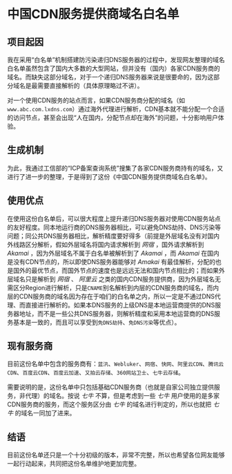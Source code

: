 # 中国CDN服务提供商域名白名单

项目起因
-----
我在采用“白名单”机制搭建防污染递归DNS服务器的过程中，发现网友整理的域名白名单虽然包含了国内大多数的大型网站，但并没有（国内）各家CDN服务商的域名。而缺失这部分域名，对于一个递归DNS服务器来说是很要命的，因为这部分域名是最需要直接解析的（具体原理略过不讲）。

对一个使用CDN服务的站点而言，如果CDN服务商分配的域名（如`www.abc.com.lxdns.com`）通过海外代理进行解析，CDN基本就不能分配一个合适的访问节点，甚至会出现“人在国内，分配节点却在海外”的问题，十分影响用户体验。

生成机制
-----
为此，我通过工信部的“ICP备案查询系统”搜集了各家CDN服务商持有的域名，又进行了进一步的整理，于是得到了这份《中国CDN服务提供商域名白名单》。

使用优点
-----
在使用这份白名单后，可以很大程度上提升递归DNS服务器对使用CDN服务站点的友好程度。同本地运行商的DNS服务器相比，可以避免DNS劫持、DNS污染等问题；同公共DNS服务器相比，解析精度要好得多（前提是外层域名没有对国内外线路区分解析，假如外层域名将国内请求解析到 _网宿_ ，国外请求解析到 _Akamai_ ，因为外层域名不属于白名单被解析到了 _Akamai_ ，而 _Akamai_ 在国内是没有CDN节点的，所以即使DNS服务器能够对 _Amakai_ 有最佳解析，分配的也是国外的最优节点，而国外节点的速度也是远远无法和国内节点相比的；而如果外层域名只是解析到 _网宿_ 、 _阿里云_ 之类的国内CDN服务提供商，因为外层域名无需区分Region进行解析，只是`CNAME`别名解析到内层的CDN服务商的域名，而内层的CDN服务商的域名因为存在于咱们的白名单之内，所以一定是不通过DNS代理、而直接进行解析的。如果本DNS服务的上级DNS是本地运营商提供的DNS服务器地址，而不是一些公共DNS服务器，则解析精度和采用本地运营商的DNS服务基本是一致的，而且可以享受到`免DNS劫持`、`免DNS污染`等优点）。

现有服务商
-----
目前这份名单中包含的服务商有：`蓝汛`、`Webluker`、`网宿`、`快网`、`阿里云CDN`、`腾讯云CDN`、`百度云CDN`、`百度云加速`、`又拍云存储`、`360网站卫士`、`七牛云存储`。

需要说明的是，这份名单中只包括基础CDN服务商（也就是自家公司独立提供服务，非代理）的域名。按说 _七牛_ 不算，但是考虑到一些 _七牛_ 用户使用的是多家CDN服务商的服务，而这个服务区分由 _七牛_ 的域名进行判定的，所以也就把 _七牛_ 的域名一同加了进来。

结语
-----
目前这份名单还只是一个十分初级的版本，非常不完整，所以也希望各位网友能够一起行动起来，共同把这份名单维护地更加完整。
